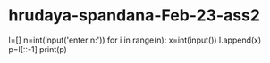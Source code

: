 # hrudaya-spandana-Feb-23-ass2
l=[]
n=int(input('enter n:'))
for i in range(n):
    x=int(input())
    l.append(x)
p=l[::-1]
print(p)
